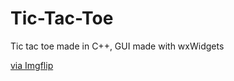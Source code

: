 # Tic-Tac-Toe
Tic tac toe made in C++, GUI made with wxWidgets 

<a href="https://imgflip.com/gif/4c34kf">via Imgflip</a>
